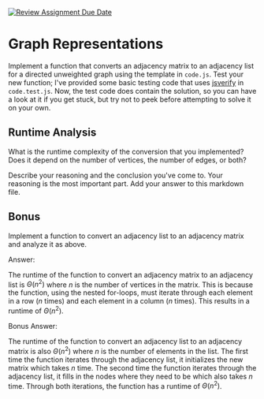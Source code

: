 [![Review Assignment Due Date](https://classroom.github.com/assets/deadline-readme-button-24ddc0f5d75046c5622901739e7c5dd533143b0c8e959d652212380cedb1ea36.svg)](https://classroom.github.com/a/hFs1pb0z)
# Graph Representations

Implement a function that converts an adjacency matrix to an adjacency list for
a directed unweighted graph using the template in `code.js`. Test your new
function; I've provided some basic testing code that uses
[jsverify](https://jsverify.github.io/) in `code.test.js`. Now, the test code
does contain the solution, so you can have a look at it if you get stuck, but
try not to peek before attempting to solve it on your own.

## Runtime Analysis

What is the runtime complexity of the conversion that you implemented? Does it
depend on the number of vertices, the number of edges, or both?

Describe your reasoning and the conclusion you've come to. Your reasoning is the
most important part. Add your answer to this markdown file.

## Bonus

Implement a function to convert an adjacency list to an adjacency matrix and
analyze it as above.

Answer:

The runtime of the function to convert an adjacency matrix to an adjacency list is $\Theta (n^2)$ where $n$ is the number of vertices in the matrix. This is because the function, using the nested for-loops, must iterate through each element in a row ($n$ times) and each element in a column ($n$ times). This results in a runtime of $\Theta (n^2)$.

Bonus Answer:

The runtime of the function to convert an adjacency list to an adjacency matrix is also $\Theta (n^2)$ where $n$ is the number of elements in the list. The first time the function iterates through the adjacency list, it initializes the new matrix which takes $n$ time. The second time the function iterates through the adjacency list, it fills in the nodes where they need to be which also takes $n$ time. Through both iterations, the function has a runtime of $\Theta (n^2)$.
